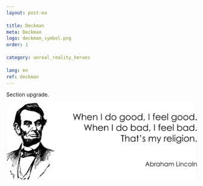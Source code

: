 ```yaml
---
layout: post-ea

title: Deckman
meta: Deckman
logo: deckman_symbol.png
order: 1

category: unreal_reality_heroes

lang: en
ref: deckman
---
```


Section upgrade.

<a data-fancybox="gallery" href="/img/programming/Lincoln.png"><img src="/img/programming/Lincoln.png" alt=""></a>
